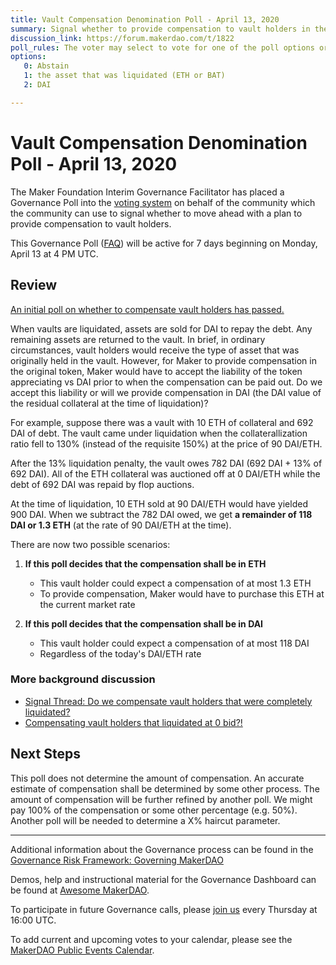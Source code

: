 ```yaml
---
title: Vault Compensation Denomination Poll - April 13, 2020
summary: Signal whether to provide compensation to vault holders in the vault's token (ETH/BAT) or in DAI
discussion_link: https://forum.makerdao.com/t/1822
poll_rules: The voter may select to vote for one of the poll options or they may elect to abstain from the poll entirely
options:
   0: Abstain
   1: the asset that was liquidated (ETH or BAT)
   2: DAI

---
```

# Vault Compensation Denomination Poll - April 13, 2020

The Maker Foundation Interim Governance Facilitator has placed a Governance Poll into the [voting system](https://vote.makerdao.com/polling) on behalf of the community which the community can use to signal whether to move ahead with a plan to provide compensation to vault holders.

This Governance Poll ([FAQ](https://community-development.makerdao.com/makerdao-scd-faqs/scd-faqs/governance)) will be active for 7 days beginning on Monday, April 13 at 4 PM UTC.

## Review

[An initial poll on whether to compensate vault holders has passed.](https://vote.makerdao.com/polling-proposal/qmwfvvguaf8rz8xwgv2cqnzzt9t5h6epzh17qmk2ue99y4)

When vaults are liquidated, assets are sold for DAI to repay the debt. Any remaining assets are returned to the vault. In brief, in ordinary circumstances, vault holders would receive the type of asset that was originally held in the vault. However, for Maker to provide compensation in the original token, Maker would have to accept the liability of the token appreciating vs DAI prior to when the compensation can be paid out. Do we accept this liability or will we provide compensation in DAI (the DAI value of the residual collateral at the time of liquidation)?

For example, suppose there was a vault with 10 ETH of collateral and 692 DAI of debt. The vault came under liquidation when the collaterallization ratio fell to 130% (instead of the requisite 150%) at the price of 90 DAI/ETH.

After the 13% liquidation penalty, the vault owes 782 DAI (692 DAI + 13% of 692 DAI). All of the ETH collateral was auctioned off at 0 DAI/ETH while the debt of 692 DAI was repaid by flop auctions.

At the time of liquidation, 10 ETH sold at 90 DAI/ETH would have yielded 900 DAI. When we subtract the 782 DAI owed, we get **a remainder of 118 DAI or 1.3 ETH** (at the rate of 90 DAI/ETH at the time).

There are now two possible scenarios:

1. **If this poll decides that the compensation shall be in ETH**
   - This vault holder could expect a compensation of at most 1.3 ETH
   - To provide compensation, Maker would have to purchase this ETH at the current market rate
  
2. **If this poll decides that the compensation shall be in DAI**
   - This vault holder could expect a compensation of at most 118 DAI
   - Regardless of the today's DAI/ETH rate

### More background discussion

* [Signal Thread: Do we compensate vault holders that were completely liquidated?](https://forum.makerdao.com/t/1713/43)
* [Compensating vault holders that liquidated at 0 bid?!](https://forum.makerdao.com/t/1541)

## Next Steps

This poll does not determine the amount of compensation. An accurate estimate of compensation shall be determined by some other process. The amount of compensation will be further refined by another poll. We might pay 100% of the compensation or some other percentage (e.g. 50%). Another poll will be needed to determine a X% haircut parameter.

---

Additional information about the Governance process can be found in the [Governance Risk Framework: Governing MakerDAO](https://community-development.makerdao.com/governance/governance-risk-framework)

Demos, help and instructional material for the Governance Dashboard can be found at [Awesome MakerDAO](https://awesome.makerdao.com/#voting).

To participate in future Governance calls, please [join us](https://community-development.makerdao.com/governance/governance-and-risk-meetings) every Thursday at 16:00 UTC.

To add current and upcoming votes to your calendar, please see the [MakerDAO Public Events Calendar](https://calendar.google.com/calendar/embed?src=makerdao.com_3efhm2ghipksegl009ktniomdk%40group.calendar.google.com&ctz=America%2FLos_Angeles).
